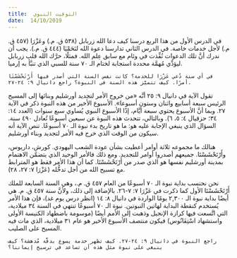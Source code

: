 ```yaml
---
title:  التوقيت النبوي
date:  14/10/2019
---
```


في الدرس الأول من هذا الربع درسنا كيف دعا الله زربابل (٥٣٨ ق. م.) وعَزْرَا (٤٥٧ ق. م.) لأجل خدمات خاصة. في الدرس الثاني تدارسنا دعوة الله لنَحَمْيَا (٤٤٤ ق. م.). يجب أن ندرك أنَّ تلك الدعوات نُفِّذت في وئام مع سابق عِلم الله. فمثلًا، حرَّك الله قلب زربابل ليؤدِّي مُهمَّة محددة استجابة لختام الـ ٧٠ سنة للسبي الذي تنبَّأ به إرميا.

`في أي سنة دُعي عَزْرَا للخدمة؟ كانت نفس السنة التي أصدر فيها أَرْتَحْشَسْتَا أمرًا. كيف تتميَّز هذه السنة في النبوة؟ راجع دانيال ٩: ٢٤-٢٧.`

تقول الآية في دانيال ٩: ٢٥ أنَّه «من خروج الأمر لتجديد أورشليم وبنائها إلى المسيح الرئيس سبعة أسابيع واثنان وستون أسبوعا». الأسبوع الأخير من هذه النبوة ذكر في الآية ٢٧. وبما أنَّ الأسبوع يحتوي سبعة أيَّام، إذًا الأسبوع النبوي يُساوي سبع سنوات (العدد ١٤: ٣٤؛ حزقيال ٤: ٥، ٦). وبالتالي، تتحدث هذه النبوة عن سبعين أسبوعًا تُعادل ٤٩٠ سنة. السؤال الذي ينبغي الإجابة عليه هو: ما هو تاريخ بدء نبوة الـ ٧٠ أسبوعًا. تنص الآية أنه سيكون من الوقت الذي خرج فيه الأمر لتجديد وبناء أورشليم.

هنالك ما مجموعه ثلاثة أوامر أعطيت بشأن عودة الشعب اليهودي. كورش، داريوس، وأَرْتَحْشَسْتَا. جميعهم أصدروا أوامر للتجديد. ومع ذلك فالأمر الوحيد الذي يتضمَّن الاهتمام بمدينة أورشليم نفسها هو الذي صدر من أَرْتَحْشَسْتَا. كما أن هذا الأمر فقط هو المترابط مع تسبيح الله من أجل تدخُّله (عَزْرَا ٧: ٢٧، ٢٨).

نحن نحتسب بداية نبوة الـ ٧٠ أسبوعًا من العام ٤٥٧ ق. م.، وهي السنة السابعة للملك أَرْتَحْشَسْتَا الأول كما ذكرت في عَزْرَا ٧: ٧-٢٦. بالإضافة إلى ذلك، ولأنَّ سنة ٤٥٧ ق. م. هي أيضًا بداية نبوة الـ ٢,٣٠٠ يومًا الواردة في دانيال ٨: ١٤ (انظر درس يوم غد)، فإن هذا الأمر يُستخدم كنقطة البداية لهاتين النبوتين. نبوة الـ ٧٠ أسبوعًا تنتهي في السنة ٣٤ ميلادية، التي اتَّسعت فيها كرازة الإنجيل وذهبت إلى الأمم أيضًا (موسومة باضطهاد الكنيسة الأولى واستشهاد اسْتِفَانُوس) فيكون منتصف الأسبوع الأخير هو عام ٣١ ميلادية، الذي مات فيه المسيح على الصليب.

`راجع النبوة في دانيال ٩: ٢٤-٢٧. كيف تظهر خدمة يسوع بدقَّة مُدهشة؟ كيف ينبغي على نبوة مثل هذه أن تساعد في ترسيخ إيماننا؟`